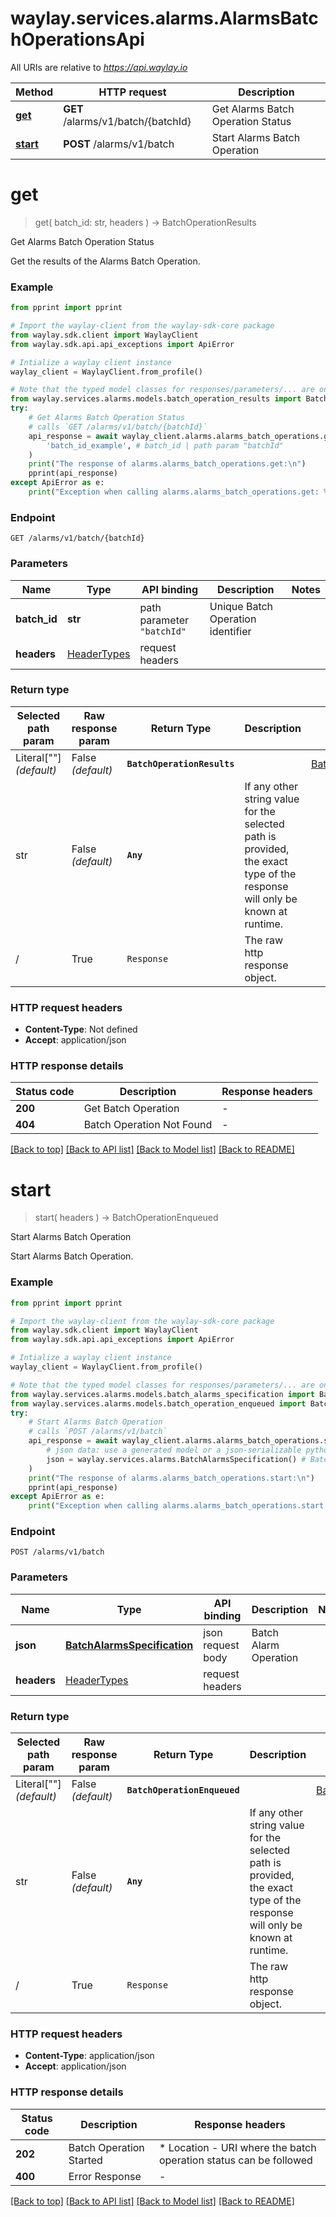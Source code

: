# waylay.services.alarms.AlarmsBatchOperationsApi

All URIs are relative to *https://api.waylay.io*

Method | HTTP request | Description
------------- | ------------- | -------------
[**get**](AlarmsBatchOperationsApi.md#get) | **GET** /alarms/v1/batch/{batchId} | Get Alarms Batch Operation Status
[**start**](AlarmsBatchOperationsApi.md#start) | **POST** /alarms/v1/batch | Start Alarms Batch Operation

# **get**
> get(
> batch_id: str,
> headers
> ) -> BatchOperationResults

Get Alarms Batch Operation Status

Get the results of the Alarms Batch Operation.

### Example

```python
from pprint import pprint

# Import the waylay-client from the waylay-sdk-core package
from waylay.sdk.client import WaylayClient
from waylay.sdk.api.api_exceptions import ApiError

# Intialize a waylay client instance
waylay_client = WaylayClient.from_profile()

# Note that the typed model classes for responses/parameters/... are only available when `waylay-sdk-alarms-types` is installed
from waylay.services.alarms.models.batch_operation_results import BatchOperationResults
try:
    # Get Alarms Batch Operation Status
    # calls `GET /alarms/v1/batch/{batchId}`
    api_response = await waylay_client.alarms.alarms_batch_operations.get(
        'batch_id_example', # batch_id | path param "batchId"
    )
    print("The response of alarms.alarms_batch_operations.get:\n")
    pprint(api_response)
except ApiError as e:
    print("Exception when calling alarms.alarms_batch_operations.get: %s\n" % e)
```

### Endpoint
```
GET /alarms/v1/batch/{batchId}
```
### Parameters

Name     | Type  | API binding   | Description   | Notes
-------- | ----- | ------------- | ------------- | -------------
**batch_id** | **str** | path parameter `"batchId"` | Unique Batch Operation identifier | 
**headers** | [HeaderTypes](Operation.md#req_headers) | request headers |  | 

### Return type

Selected path param | Raw response param | Return Type  | Description | Links
------------------- | ------------------ | ------------ | ----------- | -----
Literal[""] _(default)_  | False _(default)_ | **`BatchOperationResults`** |  | [BatchOperationResults](BatchOperationResults.md)
str | False _(default)_ | **`Any`** | If any other string value for the selected path is provided, the exact type of the response will only be known at runtime. | 
/ | True | `Response` | The raw http response object.

### HTTP request headers

 - **Content-Type**: Not defined
 - **Accept**: application/json

### HTTP response details

| Status code | Description | Response headers |
|-------------|-------------|------------------|
**200** | Get Batch Operation |  -  |
**404** | Batch Operation Not Found |  -  |

[[Back to top]](#) [[Back to API list]](../README.md#documentation-for-api-endpoints) [[Back to Model list]](../README.md#documentation-for-models) [[Back to README]](../README.md)

# **start**
> start(
> headers
> ) -> BatchOperationEnqueued

Start Alarms Batch Operation

Start Alarms Batch Operation.

### Example

```python
from pprint import pprint

# Import the waylay-client from the waylay-sdk-core package
from waylay.sdk.client import WaylayClient
from waylay.sdk.api.api_exceptions import ApiError

# Intialize a waylay client instance
waylay_client = WaylayClient.from_profile()

# Note that the typed model classes for responses/parameters/... are only available when `waylay-sdk-alarms-types` is installed
from waylay.services.alarms.models.batch_alarms_specification import BatchAlarmsSpecification
from waylay.services.alarms.models.batch_operation_enqueued import BatchOperationEnqueued
try:
    # Start Alarms Batch Operation
    # calls `POST /alarms/v1/batch`
    api_response = await waylay_client.alarms.alarms_batch_operations.start(
        # json data: use a generated model or a json-serializable python data structure (dict, list)
        json = waylay.services.alarms.BatchAlarmsSpecification() # BatchAlarmsSpecification | Batch Alarm Operation
    )
    print("The response of alarms.alarms_batch_operations.start:\n")
    pprint(api_response)
except ApiError as e:
    print("Exception when calling alarms.alarms_batch_operations.start: %s\n" % e)
```

### Endpoint
```
POST /alarms/v1/batch
```
### Parameters

Name     | Type  | API binding   | Description   | Notes
-------- | ----- | ------------- | ------------- | -------------
**json** | [**BatchAlarmsSpecification**](BatchAlarmsSpecification.md) | json request body | Batch Alarm Operation | 
**headers** | [HeaderTypes](Operation.md#req_headers) | request headers |  | 

### Return type

Selected path param | Raw response param | Return Type  | Description | Links
------------------- | ------------------ | ------------ | ----------- | -----
Literal[""] _(default)_  | False _(default)_ | **`BatchOperationEnqueued`** |  | [BatchOperationEnqueued](BatchOperationEnqueued.md)
str | False _(default)_ | **`Any`** | If any other string value for the selected path is provided, the exact type of the response will only be known at runtime. | 
/ | True | `Response` | The raw http response object.

### HTTP request headers

 - **Content-Type**: application/json
 - **Accept**: application/json

### HTTP response details

| Status code | Description | Response headers |
|-------------|-------------|------------------|
**202** | Batch Operation Started |  * Location - URI where the batch operation status can be followed <br>  |
**400** | Error Response |  -  |

[[Back to top]](#) [[Back to API list]](../README.md#documentation-for-api-endpoints) [[Back to Model list]](../README.md#documentation-for-models) [[Back to README]](../README.md)

